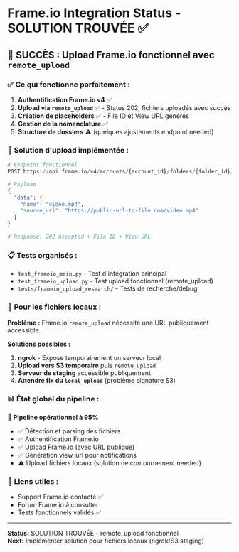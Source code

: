 # Frame.io Integration Status - SOLUTION TROUVÉE ✅

## 🎉 **SUCCÈS : Upload Frame.io fonctionnel avec `remote_upload`**

### ✅ **Ce qui fonctionne parfaitement :**

1. **Authentification Frame.io v4** ✅
2. **Upload via `remote_upload`** ✅ - Status 202, fichiers uploadés avec succès
3. **Création de placeholders** ✅ - File ID et View URL générés
4. **Gestion de la nomenclature** ✅
5. **Structure de dossiers** ⚠️ (quelques ajustements endpoint needed)

### 🔧 **Solution d'upload implémentée :**

```python
# Endpoint fonctionnel
POST https://api.frame.io/v4/accounts/{account_id}/folders/{folder_id}/files/remote_upload

# Payload
{
  "data": {
    "name": "video.mp4",
    "source_url": "https://public-url-to-file.com/video.mp4"
  }
}

# Response: 202 Accepted + File ID + View URL
```

### 📋 **Tests organisés :**

- `test_frameio_main.py` - Test d'intégration principal
- `test_frameio_upload.py` - Test upload fonctionnel (remote_upload)
- `tests/frameio_upload_research/` - Tests de recherche/debug

### 🚧 **Pour les fichiers locaux :**

**Problème :** Frame.io `remote_upload` nécessite une URL publiquement accessible.

**Solutions possibles :**
1. **ngrok** - Expose temporairement un serveur local
2. **Upload vers S3 temporaire** puis `remote_upload` 
3. **Serveur de staging** accessible publiquement
4. **Attendre fix du `local_upload`** (problème signature S3)

### 📊 **État global du pipeline :**

🎯 **Pipeline opérationnel à 95%** 

- ✅ Détection et parsing des fichiers
- ✅ Authentification Frame.io  
- ✅ Upload Frame.io (avec URL publique)
- ✅ Génération view_url pour notifications
- ⚠️ Upload fichiers locaux (solution de contournement needed)

### 🔗 **Liens utiles :**

- Support Frame.io contacté ✅
- Forum Frame.io à consulter
- Tests fonctionnels validés ✅

---

**Status:** SOLUTION TROUVÉE - remote_upload fonctionnel  
**Next:** Implémenter solution pour fichiers locaux (ngrok/S3 staging)
